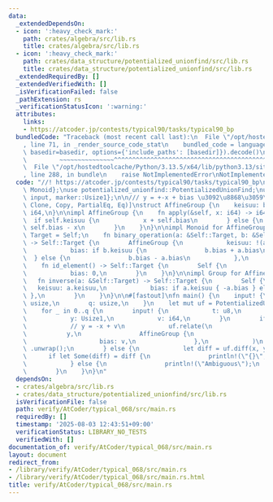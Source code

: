 ```yaml
---
data:
  _extendedDependsOn:
  - icon: ':heavy_check_mark:'
    path: crates/algebra/src/lib.rs
    title: crates/algebra/src/lib.rs
  - icon: ':heavy_check_mark:'
    path: crates/data_structure/potentialized_unionfind/src/lib.rs
    title: crates/data_structure/potentialized_unionfind/src/lib.rs
  _extendedRequiredBy: []
  _extendedVerifiedWith: []
  _isVerificationFailed: false
  _pathExtension: rs
  _verificationStatusIcon: ':warning:'
  attributes:
    links:
    - https://atcoder.jp/contests/typical90/tasks/typical90_bp
  bundledCode: "Traceback (most recent call last):\n  File \"/opt/hostedtoolcache/Python/3.13.5/x64/lib/python3.13/site-packages/onlinejudge_verify/documentation/build.py\"\
    , line 71, in _render_source_code_stat\n    bundled_code = language.bundle(stat.path,\
    \ basedir=basedir, options={'include_paths': [basedir]}).decode()\n          \
    \         ~~~~~~~~~~~~~~~^^^^^^^^^^^^^^^^^^^^^^^^^^^^^^^^^^^^^^^^^^^^^^^^^^^^^^^^^^^^^^^^^^\n\
    \  File \"/opt/hostedtoolcache/Python/3.13.5/x64/lib/python3.13/site-packages/onlinejudge_verify/languages/rust.py\"\
    , line 288, in bundle\n    raise NotImplementedError\nNotImplementedError\n"
  code: "//! https://atcoder.jp/contests/typical90/tasks/typical90_bp\n\nuse algebra::{Group,\
    \ Monoid};\nuse potentialized_unionfind::PotentializedUnionFind;\nuse proconio::{fastout,\
    \ input, marker::Usize1};\n\n/// y = +-x + bias \u3092\u8868\u3059\u7FA4\n#[derive(Debug,\
    \ Clone, Copy, PartialEq, Eq)]\nstruct AffineGroup {\n    keisuu: bool,\n    bias:\
    \ i64,\n}\n\nimpl AffineGroup {\n    fn apply(&self, x: i64) -> i64 {\n      \
    \  if self.keisuu {\n            x + self.bias\n        } else {\n           \
    \ self.bias - x\n        }\n    }\n}\n\nimpl Monoid for AffineGroup {\n    type\
    \ Target = Self;\n    fn binary_operation(a: &Self::Target, b: &Self::Target)\
    \ -> Self::Target {\n        AffineGroup {\n            keisuu: !(a.keisuu ^ b.keisuu),\n\
    \            bias: if b.keisuu {\n                b.bias + a.bias\n          \
    \  } else {\n                b.bias - a.bias\n            },\n        }\n    }\n\
    \    fn id_element() -> Self::Target {\n        Self {\n            keisuu: true,\n\
    \            bias: 0,\n        }\n    }\n}\n\nimpl Group for AffineGroup {\n \
    \   fn inverse(a: &Self::Target) -> Self::Target {\n        Self {\n         \
    \   keisuu: a.keisuu,\n            bias: if a.keisuu { -a.bias } else { a.bias\
    \ },\n        }\n    }\n}\n\n#[fastout]\nfn main() {\n    input! {\n        n:\
    \ usize,\n        q: usize,\n    }\n    let mut uf = PotentializedUnionFind::<AffineGroup>::new(n);\n\
    \    for _ in 0..q {\n        input! {\n            t: u8,\n            x: Usize1,\n\
    \            y: Usize1,\n            v: i64,\n        }\n        if t == 0 {\n\
    \            // y = -x + v\n            uf.relate(\n                x,\n     \
    \           y,\n                AffineGroup {\n                    keisuu: false,\n\
    \                    bias: v,\n                },\n            )\n           \
    \ .unwrap();\n        } else {\n            let diff = uf.diff(x, y);\n      \
    \      if let Some(diff) = diff {\n                println!(\"{}\", diff.apply(v));\n\
    \            } else {\n                println!(\"Ambiguous\");\n            }\n\
    \        }\n    }\n}\n"
  dependsOn:
  - crates/algebra/src/lib.rs
  - crates/data_structure/potentialized_unionfind/src/lib.rs
  isVerificationFile: false
  path: verify/AtCoder/typical_068/src/main.rs
  requiredBy: []
  timestamp: '2025-08-03 12:43:51+09:00'
  verificationStatus: LIBRARY_NO_TESTS
  verifiedWith: []
documentation_of: verify/AtCoder/typical_068/src/main.rs
layout: document
redirect_from:
- /library/verify/AtCoder/typical_068/src/main.rs
- /library/verify/AtCoder/typical_068/src/main.rs.html
title: verify/AtCoder/typical_068/src/main.rs
---
```


